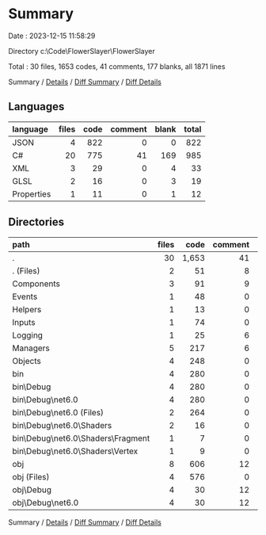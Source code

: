 # Summary

Date : 2023-12-15 11:58:29

Directory c:\\Code\\FlowerSlayer\\FlowerSlayer

Total : 30 files,  1653 codes, 41 comments, 177 blanks, all 1871 lines

Summary / [Details](details.md) / [Diff Summary](diff.md) / [Diff Details](diff-details.md)

## Languages
| language | files | code | comment | blank | total |
| :--- | ---: | ---: | ---: | ---: | ---: |
| JSON | 4 | 822 | 0 | 0 | 822 |
| C# | 20 | 775 | 41 | 169 | 985 |
| XML | 3 | 29 | 0 | 4 | 33 |
| GLSL | 2 | 16 | 0 | 3 | 19 |
| Properties | 1 | 11 | 0 | 1 | 12 |

## Directories
| path | files | code | comment | blank | total |
| :--- | ---: | ---: | ---: | ---: | ---: |
| . | 30 | 1,653 | 41 | 177 | 1,871 |
| . (Files) | 2 | 51 | 8 | 11 | 70 |
| Components | 3 | 91 | 9 | 28 | 128 |
| Events | 1 | 48 | 0 | 9 | 57 |
| Helpers | 1 | 13 | 0 | 1 | 14 |
| Inputs | 1 | 74 | 0 | 11 | 85 |
| Logging | 1 | 25 | 6 | 4 | 35 |
| Managers | 5 | 217 | 6 | 51 | 274 |
| Objects | 4 | 248 | 0 | 51 | 299 |
| bin | 4 | 280 | 0 | 3 | 283 |
| bin\\Debug | 4 | 280 | 0 | 3 | 283 |
| bin\\Debug\\net6.0 | 4 | 280 | 0 | 3 | 283 |
| bin\\Debug\\net6.0 (Files) | 2 | 264 | 0 | 0 | 264 |
| bin\\Debug\\net6.0\\Shaders | 2 | 16 | 0 | 3 | 19 |
| bin\\Debug\\net6.0\\Shaders\\Fragment | 1 | 7 | 0 | 1 | 8 |
| bin\\Debug\\net6.0\\Shaders\\Vertex | 1 | 9 | 0 | 2 | 11 |
| obj | 8 | 606 | 12 | 8 | 626 |
| obj (Files) | 4 | 576 | 0 | 0 | 576 |
| obj\\Debug | 4 | 30 | 12 | 8 | 50 |
| obj\\Debug\\net6.0 | 4 | 30 | 12 | 8 | 50 |

Summary / [Details](details.md) / [Diff Summary](diff.md) / [Diff Details](diff-details.md)